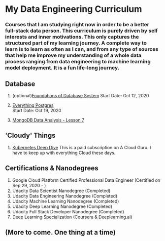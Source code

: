 # My Data Engineering Curriculum
### Courses that I am studying right now in order to be a better full-stack data person. This curriculum is purely driven by self interests and inner motivations. This only captures the structured part of my learning journey. A complete way to learn is to learn as often as I can, and from any type of sources that help me improve my understanding of a whole data process ranging from data engineering to machine learning model deployment. It is a fun life-long journey.


## Database

1. (optional)[Foundations of Database System](https://www.youtube.com/user/CS186Berkeley/playlists) 
   Start Date: Oct 12, 2020
   
2. [Everything Postgres](https://www.pg4e.com/lessons/week7#)  
   Start Date: Oct 19, 2020

3. [MongoDB Data Analysis - Lesson 7](https://classroom.udacity.com/courses/ud032/lessons/491558559/concepts/8165990800923)


## 'Cloudy' Things
1. [Kubernetes Deep Dive](https://learn.acloud.guru/course/kubernetes-deep-dive/dashboard)
   This is a paid subscription on A Cloud Guru. I have to keep up with everything Cloud these days.
   
   
## Certifications & Nanodegrees 

1. Google Cloud Platform Certified Professional Data Engineer (Certified on Sep 29, 2020 - )
2. Udacity Data Scientist Nanodegree (Completed)
3. Udacity Data Engineering Nanodegree (Completed)
4. Udacity Machine Learning Nanodegree (Completed)
5. Udacity Deep Learning Nanodegree (Completed)
6. Udacity Full Stack Developer Nanodegree (Completed)
7. Deep Learning Specialization (Coursera & Deeplearning.ai)
   
 ## (More to come. One thing at a time)


